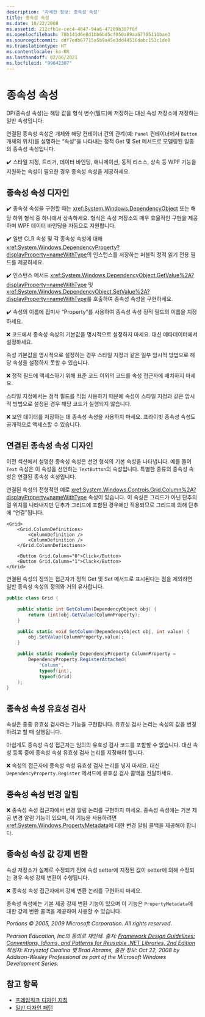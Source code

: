 ```yaml
---
description: '자세한 정보: 종속성 속성'
title: 종속성 속성
ms.date: 10/22/2008
ms.assetid: 212cfb1e-cec4-4047-94a6-47209b387f6f
ms.openlocfilehash: 78b141d6e8d1bb6bd5cf050a89aa67705111bae3
ms.sourcegitcommit: ddf7edb67715a5b9a45e3dd44536dabc153c1de0
ms.translationtype: HT
ms.contentlocale: ko-KR
ms.lasthandoff: 02/06/2021
ms.locfileid: "99642307"
---
```

# <a name="dependency-properties"></a>종속성 속성

DP(종속성 속성)는 해당 값을 형식 변수(필드)에 저장하는 대신 속성 저장소에 저장하는 일반 속성입니다.

 연결된 종속성 속성은 개체와 해당 컨테이너 간의 관계(예: `Panel` 컨테이너에서 `Button` 개체의 위치)를 설명하는 “속성”을 나타내는 정적 Get 및 Set 메서드로 모델링된 일종의 종속성 속성입니다.

 ✔️ 스타일 지정, 트리거, 데이터 바인딩, 애니메이션, 동적 리소스, 상속 등 WPF 기능을 지원하는 속성이 필요한 경우 종속성 속성을 제공하세요.

## <a name="dependency-property-design"></a>종속성 속성 디자인

 ✔️ 종속성 속성을 구현할 때는 <xref:System.Windows.DependencyObject> 또는 해당 하위 형식 중 하나에서 상속하세요. 형식은 속성 저장소의 매우 효율적인 구현을 제공하며 WPF 데이터 바인딩을 자동으로 지원합니다.

 ✔️ 일반 CLR 속성 및 각 종속성 속성에 대해 <xref:System.Windows.DependencyProperty?displayProperty=nameWithType>의 인스턴스를 저장하는 퍼블릭 정적 읽기 전용 필드를 제공하세요.

 ✔️ 인스턴스 메서드 <xref:System.Windows.DependencyObject.GetValue%2A?displayProperty=nameWithType> 및 <xref:System.Windows.DependencyObject.SetValue%2A?displayProperty=nameWithType>를 호출하여 종속성 속성을 구현하세요.

 ✔️ 속성의 이름에 접미사 “Property”를 사용하여 종속성 속성 정적 필드의 이름을 지정하세요.

 ❌ 코드에서 종속성 속성의 기본값을 명시적으로 설정하지 마세요. 대신 메타데이터에서 설정하세요.

 속성 기본값을 명시적으로 설정하는 경우 스타일 지정과 같은 일부 암시적 방법으로 해당 속성을 설정하지 못할 수 있습니다.

 ❌ 정적 필드에 액세스하기 위해 표준 코드 이외의 코드를 속성 접근자에 배치하지 마세요.

 스타일 지정에서는 정적 필드를 직접 사용하기 때문에 속성이 스타일 지정과 같은 암시적 방법으로 설정된 경우 해당 코드가 실행되지 않습니다.

 ❌ 보안 데이터를 저장하는 데 종속성 속성을 사용하지 마세요. 프라이빗 종속성 속성도 공개적으로 액세스할 수 있습니다.

## <a name="attached-dependency-property-design"></a>연결된 종속성 속성 디자인

 이전 섹션에서 설명한 종속성 속성은 선언 형식의 기본 속성을 나타냅니다. 예를 들어 `Text` 속성은 이 속성을 선언하는 `TextButton`의 속성입니다. 특별한 종류의 종속성 속성은 연결된 종속성 속성입니다.

 연결된 속성의 전형적인 예로 <xref:System.Windows.Controls.Grid.Column%2A?displayProperty=nameWithType> 속성이 있습니다. 이 속성은 그리드가 아닌 단추의 열 위치를 나타내지만 단추가 그리드에 포함된 경우에만 적용되므로 그리드에 의해 단추에 “연결”됩니다.

```xaml
<Grid>
    <Grid.ColumnDefinitions>
        <ColumnDefinition />
        <ColumnDefinition />
    </Grid.ColumnDefinitions>

    <Button Grid.Column="0">Click</Button>
    <Button Grid.Column="1">Clack</Button>
</Grid>
```

 연결된 속성의 정의는 접근자가 정적 Get 및 Set 메서드로 표시된다는 점을 제외하면 일반 종속성 속성의 정의와 거의 유사합니다.

```csharp
public class Grid {

    public static int GetColumn(DependencyObject obj) {
        return (int)obj.GetValue(ColumnProperty);
    }

    public static void SetColumn(DependencyObject obj, int value) {
        obj.SetValue(ColumnProperty,value);
    }

    public static readonly DependencyProperty ColumnProperty =
        DependencyProperty.RegisterAttached(
            "Column",
            typeof(int),
            typeof(Grid)
    );
}
```

## <a name="dependency-property-validation"></a>종속성 속성 유효성 검사

 속성은 종종 유효성 검사라는 기능을 구현합니다. 유효성 검사 논리는 속성의 값을 변경하려고 할 때 실행됩니다.

 아쉽게도 종속성 속성 접근자는 임의의 유효성 검사 코드를 포함할 수 없습니다. 대신 속성 등록 중에 종속성 속성 유효성 검사 논리를 지정해야 합니다.

 ❌ 속성의 접근자에 종속성 속성 유효성 검사 논리를 넣지 마세요. 대신 `DependencyProperty.Register` 메서드에 유효성 검사 콜백을 전달하세요.

## <a name="dependency-property-change-notifications"></a>종속성 속성 변경 알림

 ❌ 종속성 속성 접근자에서 변경 알림 논리를 구현하지 마세요. 종속성 속성에는 기본 제공 변경 알림 기능이 있으며, 이 기능을 사용하려면 <xref:System.Windows.PropertyMetadata>에 대한 변경 알림 콜백을 제공해야 합니다.

## <a name="dependency-property-value-coercion"></a>종속성 속성 값 강제 변환

 속성 저장소가 실제로 수정되기 전에 속성 setter에 지정된 값이 setter에 의해 수정되는 경우 속성 강제 변환이 수행됩니다.

 ❌ 종속성 속성 접근자에서 강제 변환 논리를 구현하지 마세요.

 종속성 속성에는 기본 제공 강제 변환 기능이 있으며 이 기능은 `PropertyMetadata`에 대한 강제 변환 콜백을 제공하여 사용할 수 있습니다.

 *Portions © 2005, 2009 Microsoft Corporation. All rights reserved.*

 *Pearson Education, Inc의 동의로 재인쇄. 출처: [Framework Design Guidelines: Conventions, Idioms, and Patterns for Reusable .NET Libraries, 2nd Edition](https://www.informit.com/store/framework-design-guidelines-conventions-idioms-and-9780321545619) 작성자: Krzysztof Cwalina 및 Brad Abrams, 출판 정보: Oct 22, 2008 by Addison-Wesley Professional as part of the Microsoft Windows Development Series.*

## <a name="see-also"></a>참고 항목

- [프레임워크 디자인 지침](index.md)
- [일반 디자인 패턴](common-design-patterns.md)
